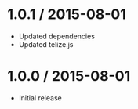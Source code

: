 1.0.1 / 2015-08-01
==================

* Updated dependencies
* Updated telize.js

1.0.0 / 2015-08-01
==================

* Initial release